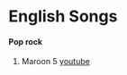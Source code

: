 # English Songs

#### Pop rock
1. Maroon 5 [youtube](https://www.youtube.com/watch?v=U05fwua9-D4&list=PLKlAQn1vdOt--mu_PniQ5KleSR5wjoN6F)

